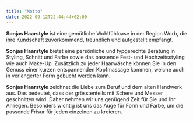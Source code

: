 ```yaml
---
title: "Motto"
date: 2022-09-12T22:44:44+02:00
---
```


**Sonjas Haarstyle** ist eine gemütliche Wohlfühloase in der Region Worb, die ihre Kundschaft zuvorkommend, freundlich und aufgestellt empfängt.

**Sonjas Haarstyle** bietet eine persönliche und typgerechte Beratung in Styling, Schnitt und Farbe sowie das passende Fest- und Hochzeitsstyling wie auch Make-Up.
Zusätzlich zu jeder Haarwäsche können Sie in den Genuss einer kurzen entspannenden Kopfmassage kommen, welche auch in verlängerter Form gebucht werden kann.

**Sonjas Haarstyle** zeichnet die Liebe zum Beruf und dem alten Handwerk aus. 
Das bedeutet, dass der grösstenteils mit Schere und Messer geschnitten wird.
Daher nehmen wir uns genügend Zeit für Sie und Ihr Anliegen.
Besonders wichtig ist uns das Auge für Form und Farbe, um die passende Frisur für jeden einzelnen zu kreieren.